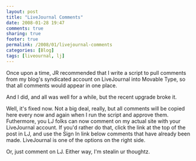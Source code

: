 ```yaml
---
layout: post
title: "LiveJournal Comments"
date: 2008-01-28 19:47
comments: true
sharing: true
footer: true
permalink: /2008/01/livejournal-comments
categories: [Blog]
tags: [liveournal, lj]
---
```

Once upon a time, JR recommended that I write a script to pull comments from my blog's syndicated account on LiveJournal into Movable Type, so that all comments would appear in one place.

And I did, and all was well for a while, but the recent upgrade broke it.

Well, it's fixed now.  Not a big deal, really, but all comments will be copied here every now and again when I run the script and approve them.  Futhermore, you LJ folks can now comment on my actual site with your LiveJournal account.  If you'd rather do that, click the link at the top of the post in LJ, and use the Sign In link below comments that have already been made.  LiveJournal is one of the options on the right side.

Or, just comment on LJ.  Either way, I'm stealin ur thoughtz.
